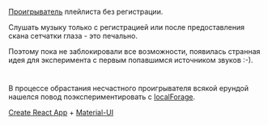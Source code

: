 [Проигрыватель](https://greycat20142017.github.io/playlist/) плейлиста без регистрации.

Слушать музыку только с регистрацией или после предоставления скана сетчатки глаза - это печально. 

Поэтому пока не заблокировали все возможности, появилась странная идея для эксперимента с первым попавшимся источником звуков :-).
#
В процессе обрастания несчастного проигрывателя всякой ерундой нашелся повод поэкспериментировать с [localForage](https://localforage.github.io/localForage/).

[Create React App](https://github.com/facebook/create-react-app) + [Material-UI](https://material-ui.com/)
